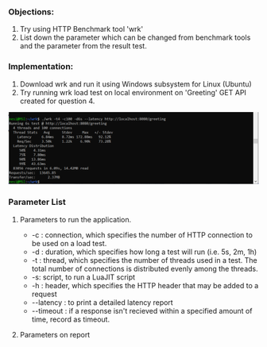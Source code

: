 
### Objections:
1. Try using HTTP Benchmark tool 'wrk'
2. List down the parameter which can be changed from benchmark tools and the parameter from the result test.

### Implementation:
1. Download wrk and run it using Windows subsystem for Linux (Ubuntu)
2. Try running wrk load test on local environment on 'Greeting' GET API created for question 4.


![Image](https://github.com/ufra94/SRIN-Test/blob/main/Question%203%20-%20Trying%20wrk/Screenshot4.PNG)


### Parameter List
1. Parameters to run the application.
    * -c : connection, which specifies the number of HTTP connection to be used on a load test.
    * -d : duration, which specifies how long a test will run (i.e. 5s, 2m, 1h)
    * -t : thread, which specifies the number of threads used in a test. The total number of connections is distributed evenly among the threads.
    * -s:  script, to run a LuaJIT script
    * -h : header, which specifies the HTTP header that may be added to a request
    * --latency : to print a detailed latency report
    * --timeout : if a response isn't recieved within a specified amount of time, record as timeout.
    
2. Parameters on report
